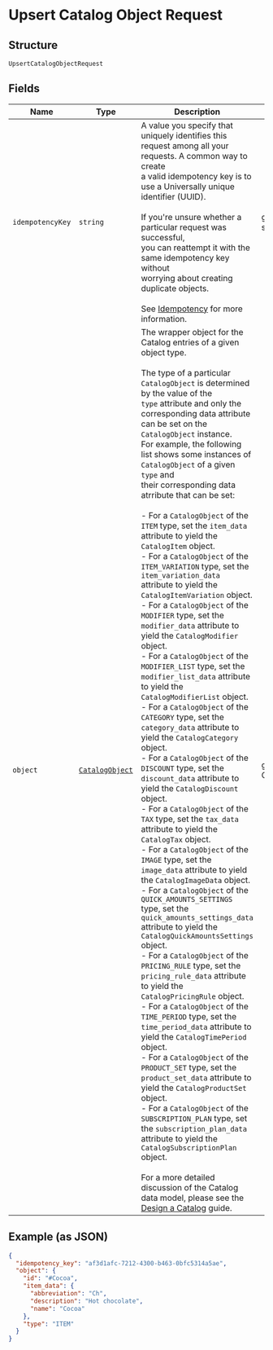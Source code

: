 
# Upsert Catalog Object Request

## Structure

`UpsertCatalogObjectRequest`

## Fields

| Name | Type | Description | Getter | Setter |
|  --- | --- | --- | --- | --- |
| `idempotencyKey` | `string` | A value you specify that uniquely identifies this<br>request among all your requests. A common way to create<br>a valid idempotency key is to use a Universally unique<br>identifier (UUID).<br><br>If you're unsure whether a particular request was successful,<br>you can reattempt it with the same idempotency key without<br>worrying about creating duplicate objects.<br><br>See [Idempotency](https://developer.squareup.com/docs/basics/api101/idempotency) for more information. | getIdempotencyKey(): string | setIdempotencyKey(string idempotencyKey): void |
| `object` | [`CatalogObject`](/doc/models/catalog-object.md) | The wrapper object for the Catalog entries of a given object type.<br><br>The type of a particular `CatalogObject` is determined by the value of the<br>`type` attribute and only the corresponding data attribute can be set on the `CatalogObject` instance.<br>For example, the following list shows some instances of `CatalogObject` of a given `type` and<br>their corresponding data atrribute that can be set:<br><br>- For a `CatalogObject` of the `ITEM` type, set the `item_data` attribute to yield the `CatalogItem` object.<br>- For a `CatalogObject` of the `ITEM_VARIATION` type, set the `item_variation_data` attribute to yield the `CatalogItemVariation` object.<br>- For a `CatalogObject` of the `MODIFIER` type, set the `modifier_data` attribute to yield the `CatalogModifier` object.<br>- For a `CatalogObject` of the `MODIFIER_LIST` type, set the `modifier_list_data` attribute to yield the `CatalogModifierList` object.<br>- For a `CatalogObject` of the `CATEGORY` type, set the `category_data` attribute to yield the `CatalogCategory` object.<br>- For a `CatalogObject` of the `DISCOUNT` type, set the `discount_data` attribute to yield the `CatalogDiscount` object.<br>- For a `CatalogObject` of the `TAX` type, set the `tax_data` attribute to yield the `CatalogTax` object.<br>- For a `CatalogObject` of the `IMAGE` type, set the `image_data` attribute to yield the `CatalogImageData`  object.<br>- For a `CatalogObject` of the `QUICK_AMOUNTS_SETTINGS` type, set the `quick_amounts_settings_data` attribute to yield the `CatalogQuickAmountsSettings` object.<br>- For a `CatalogObject` of the `PRICING_RULE` type, set the `pricing_rule_data` attribute to yield the `CatalogPricingRule` object.<br>- For a `CatalogObject` of the `TIME_PERIOD` type, set the `time_period_data` attribute to yield the `CatalogTimePeriod` object.<br>- For a `CatalogObject` of the `PRODUCT_SET` type, set the `product_set_data` attribute to yield the `CatalogProductSet`  object.<br>- For a `CatalogObject` of the `SUBSCRIPTION_PLAN` type, set the `subscription_plan_data` attribute to yield the `CatalogSubscriptionPlan` object.<br><br>For a more detailed discussion of the Catalog data model, please see the<br>[Design a Catalog](https://developer.squareup.com/docs/catalog-api/design-a-catalog) guide. | getObject(): CatalogObject | setObject(CatalogObject object): void |

## Example (as JSON)

```json
{
  "idempotency_key": "af3d1afc-7212-4300-b463-0bfc5314a5ae",
  "object": {
    "id": "#Cocoa",
    "item_data": {
      "abbreviation": "Ch",
      "description": "Hot chocolate",
      "name": "Cocoa"
    },
    "type": "ITEM"
  }
}
```

